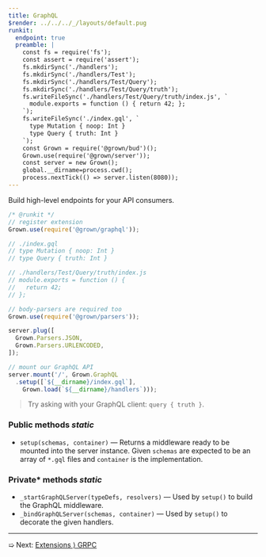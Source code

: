 ```yaml
---
title: GraphQL
$render: ../../../_/layouts/default.pug
runkit:
  endpoint: true
  preamble: |
    const fs = require('fs');
    const assert = require('assert');
    fs.mkdirSync('./handlers');
    fs.mkdirSync('./handlers/Test');
    fs.mkdirSync('./handlers/Test/Query');
    fs.mkdirSync('./handlers/Test/Query/truth');
    fs.writeFileSync('./handlers/Test/Query/truth/index.js', `
      module.exports = function () { return 42; };
    `);
    fs.writeFileSync('./index.gql', `
      type Mutation { noop: Int }
      type Query { truth: Int }
    `);
    const Grown = require('@grown/bud')();
    Grown.use(require('@grown/server'));
    const server = new Grown();
    global.__dirname=process.cwd();
    process.nextTick(() => server.listen(8080));
---
```


Build high-level endpoints for your API consumers.

```js
/* @runkit */
// register extension
Grown.use(require('@grown/graphql'));

// ./index.gql
// type Mutation { noop: Int }
// type Query { truth: Int }

// ./handlers/Test/Query/truth/index.js
// module.exports = function () {
//   return 42;
// };

// body-parsers are required too
Grown.use(require('@grown/parsers'));

server.plug([
  Grown.Parsers.JSON,
  Grown.Parsers.URLENCODED,
]);

// mount our GraphQL API
server.mount('/', Grown.GraphQL
  .setup([`${__dirname}/index.gql`],
    Grown.load(`${__dirname}/handlers`)));
```

> Try asking with your GraphQL client: `query { truth }`.

### Public methods <var>static</var>

- `setup(schemas, container)` &mdash; Returns a middleware ready to be mounted into the server instance. Given `schemas` are expected to be an array of `*.gql` files and `container` is the implementation.

### Private* methods <var>static</var>

- `_startGraphQLServer(typeDefs, resolvers)` &mdash; Used by `setup()` to build the GraphQL middleware.
- `_bindGraphQLServer(schemas, container)` &mdash; Used by `setup()` to decorate the given handlers.

---

➯ Next: [Extensions &rangle; GRPC](./docs/extensions/grpc)
